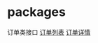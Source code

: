 # packages
订单类接口
[订单列表](https://open.xiaohongshu.com/document/api?apiNavigationId=3&id=2&gatewayId=103&gatewayVersionId=1661&apiId=5738)
[订单详情](https://open.xiaohongshu.com/document/api?apiNavigationId=3&id=3&gatewayId=103&gatewayVersionId=1661&apiId=5739)

